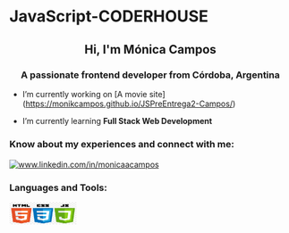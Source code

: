 # JavaScript-CODERHOUSE
<h2 align="center">Hi, I'm Mónica Campos</h2>
<h3 align="center">A passionate frontend developer from Córdoba, Argentina</h3>

- I’m currently working on [A movie site] (https://monikcampos.github.io/JSPreEntrega2-Campos/)

- I’m currently learning **Full Stack Web Development**

<h3 align="left">Know about my experiences and connect with me:</h3>
<p align="left">
<a href="https://linkedin.com/in/www.linkedin.com/in/monicaacampos" target="blank"><img align="center" src="https://raw.githubusercontent.com/rahuldkjain/github-profile-readme-generator/master/src/images/icons/Social/linked-in-alt.svg" alt="www.linkedin.com/in/monicaacampos" height="25" width="35" /></a>
</p>

<h3 align="left">Languages and Tools:</h3>
<p align="left"><img src="./asset/img/html-css-js-icon.png" alt="html-css-js" width="120" height="40"/></p>